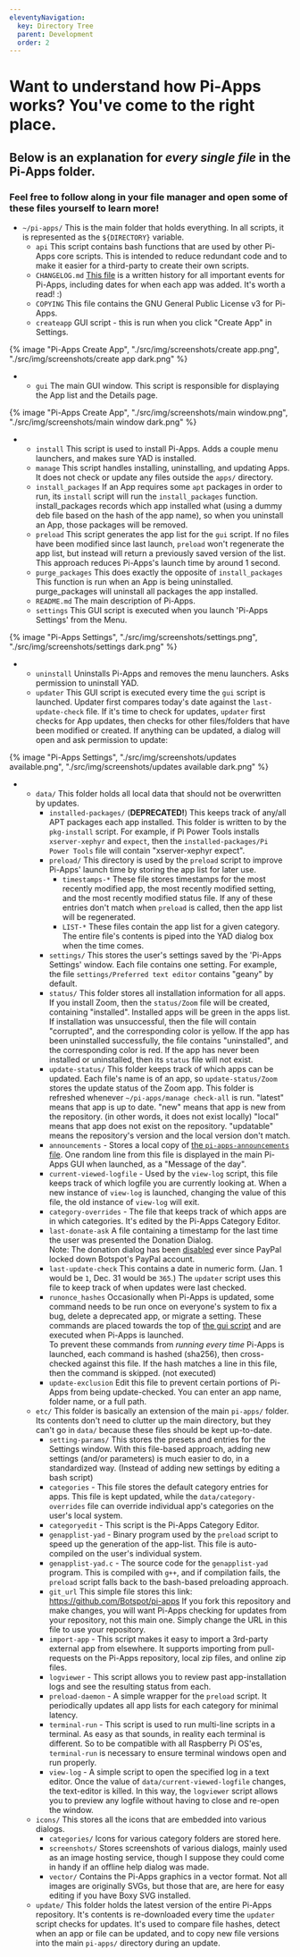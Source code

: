 ```yaml
---
eleventyNavigation:
  key: Directory Tree
  parent: Development
  order: 2
---
```


# Want to understand how Pi-Apps works? You've come to the right place.
## Below is an explanation for *every single file* in the Pi-Apps folder.
### Feel free to follow along in your file manager and open some of these files yourself to learn more!

 - `~/pi-apps/` This is the main folder that holds everything. In all scripts, it is represented as the `${DIRECTORY}` variable.
   - `api` This script contains bash functions that are used by other Pi-Apps core scripts. This is intended to reduce redundant code and to make it easier for a third-party to create their own scripts.
   - `CHANGELOG.md` [This file](https://github.com/Botspot/pi-apps/blob/master/CHANGELOG.md) is a written history for all important events for Pi-Apps, including dates for when each app was added. It's worth a read! :)
   - `COPYING` This file contains the GNU General Public License v3 for Pi-Apps.
   - `createapp` GUI script - this is run when you click "Create App" in Settings.  
<div>
    {% image "Pi-Apps Create App", "./src/img/screenshots/create app.png", "./src/img/screenshots/create app dark.png" %}
</div>

 - - `gui` The main GUI window. This script  is responsible for displaying the App list and the Details page.  
<div>
    {% image "Pi-Apps Create App", "./src/img/screenshots/main window.png", "./src/img/screenshots/main window dark.png" %}
</div>

 - - `install` This script is used to install Pi-Apps. Adds a couple menu launchers, and makes sure YAD is installed.
   - `manage` This script handles installing, uninstalling, and updating Apps. It does not check or update any files outside the `apps/` directory.
   - `install_packages` If an App requires some `apt` packages in order to run, its `install` script will run the `install_packages` function. install_packages records which app installed what (using a dummy deb file based on the hash of the app name), so when you uninstall an App, those packages will be removed.
   - `preload` This script generates the app list for the `gui` script. If no files have been modified since last launch, `preload` won't regenerate the app list, but instead will return a previously saved version of the list. This approach reduces Pi-Apps's launch time by around 1 second.
   - `purge_packages` This does exactly the opposite of `install_packages` This function is run when an App is being uninstalled. purge_packages will uninstall all packages the app installed.
   - `README.md` The main description of Pi-Apps.
   - `settings` This GUI script is executed when you launch 'Pi-Apps Settings' from the Menu.  
<div>
    {% image "Pi-Apps Settings", "./src/img/screenshots/settings.png", "./src/img/screenshots/settings dark.png" %}
</div>

 - - `uninstall` Uninstalls Pi-Apps and removes the menu launchers. Asks permission to uninstall YAD.
   - `updater` This GUI script is executed every time  the `gui` script is launched. Updater first compares today's date against the `last-update-check` file. If it's time to check for updates, `updater` first checks for App updates, then checks for other files/folders that have been modified or created. If anything can be updated, a dialog will open and ask permission to update:  
<div>
    {% image "Pi-Apps Settings", "./src/img/screenshots/updates available.png", "./src/img/screenshots/updates available dark.png" %}
</div>

 - - `data/` This folder holds all local data that should not be overwritten by updates.
     - `installed-packages/` (**DEPRECATED!**) This keeps track of any/all APT packages each app installed. This folder is written to by the `pkg-install` script.
     For example, if Pi Power Tools installs `xserver-xephyr` and `expect`, then the `installed-packages/Pi Power Tools` file will contain "xserver-xephyr expect".
     - `preload/` This directory is used by the `preload` script to improve Pi-Apps' launch time by storing the app list for later use.
       - `timestamps-*` These file stores timestamps for the most recently modified app, the most recently modified setting, and the most recently modified status file.
       If any of these entries don't match when `preload` is called, then the app list will be regenerated.
       - `LIST-*` These files contain the app list for a given category. The entire file's contents is piped into the YAD dialog box when the time comes.
     - `settings/` This stores the user's settings saved by the 'Pi-Apps Settings' window. Each file contains one setting. For example, the file `settings/Preferred text editor` contains "geany" by default.
     - `status/` This folder stores all installation information for all apps.
     If you install Zoom, then the `status/Zoom` file will be created, containing "installed". Installed apps will be green in the apps list.  
     If installation was unsuccessful, then the file will contain "corrupted", and the corresponding color is yellow.
     If the app has been uninstalled successfully, the file contains "uninstalled", and the corresponding color is red.
     If the app has never been installed or uninstalled, then its `status` file will not exist.
     - `update-status/` This folder keeps track of which apps can be updated. Each file's name is of an app, so `update-status/Zoom` stores the update status of the Zoom app. This folder is refreshed whenever `~/pi-apps/manage check-all` is run.
     "latest" means that app is up to date.
     "new" means that app is new from the repository. (in other words, it does not exist locally)
     "local" means that app does not exist on the repository.
     "updatable" means the repository's version and the local version don't match.
     - `announcements` - Stores a local copy of [the `pi-apps-announcements` file](https://github.com/Botspot/pi-apps-announcements/blob/main/message). One random line from this file is displayed in the main Pi-Apps GUI when launched, as a "Message of the day".
     - `current-viewed-logfile` - Used by the `view-log` script, this file keeps track of which logfile you are currently looking at. When a new instance of `view-log` is launched, changing the value of this file, the old instance of `view-log` will exit. 
     - `category-overrides` - The file that keeps track of which apps are in which categories. It's edited by the Pi-Apps Category Editor.
     - `last-donate-ask` A file containing a timestamp for the last time the user was presented the Donation Dialog.  
Note: The donation dialog has been [disabled](https://github.com/Botspot/pi-apps/commit/0629b72294a96ea78d8bc0855368bc82b4147570) ever since PayPal locked down Botspot's PayPal account.
     - `last-update-check` This contains a date in numeric form. (Jan. 1 would be `1`, Dec. 31 would be `365`.) The `updater` script uses this file to keep track of when updates were last checked.
     - `runonce_hashes` Occasionally when Pi-Apps is updated, some command needs to be run once on everyone's system to fix a bug, delete a deprecated app, or migrate a setting. These commands are placed towards the top of [the gui script](https://github.com/Botspot/pi-apps/blob/master/gui) and are executed when Pi-Apps is launched.  
To prevent these commands from *running every time* Pi-Apps is launched, each command is hashed (sha256), then cross-checked against this file. If the hash matches a line in this file, then the command is skipped. (not executed)
     - `update-exclusion` Edit this file to prevent certain portions of Pi-Apps from being update-checked. You can enter an app name, folder name, or a full path.
   - `etc/` This folder is basically an extension of the main `pi-apps/` folder. Its contents don't need to clutter up the main directory, but they can't go in `data/` because these files should be kept up-to-date.
     - `setting-params/` This stores the presets and entries for the Settings window. 
With this file-based approach, adding new settings (and/or parameters) is much easier to do, in a standardized way. (Instead of adding new settings by editing a bash script)
     - `categories` - This file stores the default category entries for apps. This file is kept updated, while the `data/category-overrides` file can override individual app's categories on the user's local system.
     - `categoryedit` - This script is the Pi-Apps Category Editor.
     - `genapplist-yad` - Binary program used by the `preload` script to speed up the generation of the app-list. This file is auto-compiled on the user's individual system.
     - `genapplist-yad.c` - The source code for the `genapplist-yad` program. This is compiled with `g++`, and if compilation fails, the `preload` script falls back to the bash-based preloading approach.
     - `git_url` This simple file stores this link: https://github.com/Botspot/pi-apps
     If you fork this repository and make changes, you will want Pi-Apps checking for updates from your repository, not this main one. Simply change the URL in this file to use your repository.
     - `import-app` - This script makes it easy to import a 3rd-party external app from elsewhere. It supports importing from pull-requests on the Pi-Apps repository, local zip files, and online zip files.
     - `logviewer` - This script allows you to review past app-installation logs and see the resulting status from each.
     - `preload-daemon` - A simple wrapper for the `preload` script. It periodically updates all app lists for each category for minimal latency.
     - `terminal-run` - This script is used to run multi-line scripts in a terminal. As easy as that sounds, in reality each terminal is different. So to be compatible with all Raspberry Pi OS'es, `terminal-run` is necessary to ensure terminal windows open and run properly.
     - `view-log` - A simple script to open the specified log in a text editor. Once the value of `data/current-viewed-logfile` changes, the text-editor is killed. In this way, the `logviewer` script allows you to preview any logfile without having to close and re-open the window.
   - `icons/` This stores all the icons that are embedded into various dialogs.
     - `categories/` Icons for various category folders are stored here.
     - `screenshots/` Stores screenshots of various dialogs, mainly used as an image hosting service, though I suppose they could come in handy if an offline help dialog was made.
     - `vector/` Contains the Pi-Apps graphics in a vector format. Not all images are originally SVGs, but those that are, are here for easy editing if you have Boxy SVG installed.
   - `update/` This folder holds the latest version of the entire Pi-Apps repository. It's contents is re-downloaded every time the `updater` script checks for updates. It's used to compare file hashes, detect when an app or file can be updated, and to copy new file versions into the main `pi-apps/` directory during an update.